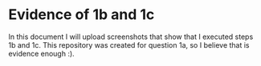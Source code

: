 # Evidence of 1b and 1c
In this document I will upload screenshots that show that I executed steps 1b and 1c. This repository was created for question 1a, so I believe that is evidence enough :).